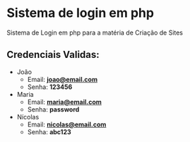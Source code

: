 # Sistema de login em php
Sistema de Login em php para a matéria de Criação de Sites
## Credenciais Validas:
* João
    * Email: **joao@email.com**
    * Senha: **123456**
* Maria
    * Email: **maria@email.com**
    * Senha: **password**
* Nícolas
    * Email: **nicolas@email.com**
    * Senha: **abc123**
